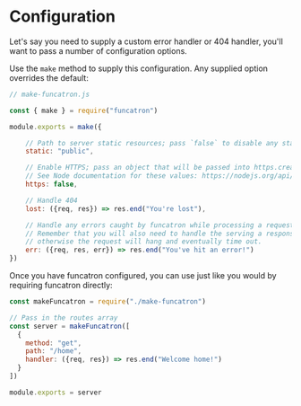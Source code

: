 # Configuration

Let's say you need to supply a custom error handler or 404 handler, you'll want to pass a number of configuration options.

Use the `make` method to supply this configuration. Any supplied option overrides the default:

```javascript
// make-funcatron.js

const { make } = require("funcatron")

module.exports = make({

    // Path to server static resources; pass `false` to disable any static file serving
    static: "public",

    // Enable HTTPS; pass an object that will be passed into https.createServer to enable HTTPS.
    // See Node documentation for these values: https://nodejs.org/api/https.html#https_https_createserver_options_requestlistener
    https: false,

    // Handle 404
    lost: ({req, res}) => res.end("You're lost"),

    // Handle any errors caught by funcatron while processing a request.
    // Remember that you will also need to handle the serving a response
    // otherwise the request will hang and eventually time out.
    err: ({req, res, err}) => res.end("You've hit an error!")
})
```

Once you have funcatron configured, you can use just like you would by requiring funcatron directly:

```javascript
const makeFuncatron = require("./make-funcatron")

// Pass in the routes array
const server = makeFuncatron([
  {
    method: "get",
    path: "/home",
    handler: ({req, res}) => res.end("Welcome home!")
  }
])

module.exports = server
```



